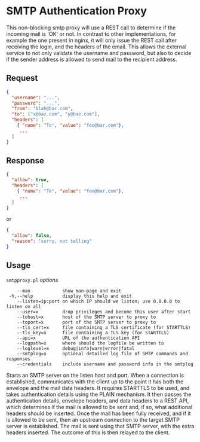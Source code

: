 # SMTP Authentication Proxy

This non-blocking smtp proxy will use a REST call to determine if the incoming mail is 'OK' or not. In contrast to other implementations, for example the one present in nginx, it will only issue the REST call after receiving the login, and the headers of the email. This allows the external service to not only validate the username and password, but also to decide if the sender address is allowed to send mail to the recipient address.

## Request

```json
{
  "username": "...",
  "password": "...",
  "from": "blah@bar.com",
  "to": ["x@baz.com", "y@baz.com"],
  "headers": [
    { "name": "To", "value": "foo@bar.com"},
     ...
  ]
}
```

## Response

```json
{
  "allow": true,
  "headers": [
    { "name": "To", "value": "foo@bar.com"},
     ...
  ]
}
```

or 

```json
{
  "allow": false,
  "reason": "sorry, not telling"
}
```

## Usage

`smtpproxy.pl` *options*

```
    --man            show man-page and exit
 -h,--help           display this help and exit
    --listen=ip:port on which IP should we listen; use 0.0.0.0 to listen on all
    --user=x         drop privileges and become this user after start
    --tohost=x       host of the SMTP server to proxy to
    --toport=x       port of the SMTP server to proxy to
    --tls_cert=x     file containing a TLS certificate (for STARTTLS)
    --tls_key=x      file containing a TLS key (for STARTTLS)
    --api=x          URL of the authentication API
    --logpath=x      where should the logfile be written to
    --loglevel=x     debug|info|warn|error|fatal
    --smtplog=x      optional detailed log file of SMTP commands and responses
    --credentials    include username and password info in the smtplog
```

Starts an SMTP server on the listen host and port. When a connection is
established, communicates with the client up to the point it has both the
envelope and the mail data headers. It requires STARTTLS to be used, and takes
authentication details using the PLAIN mechanism.
It then passes the authentication details, envelope headers, and data headers
to a REST API, which determines if the mail is allowed to be sent and, if so,
what additional headers should be inserted.
Once the mail has been fully received, and if it is allowed to be sent, then
an upstream connection to the target SMTP server is established. The mail is
sent using that SMTP server, with the extra headers inserted. The outcome of
this is then relayed to the client.
